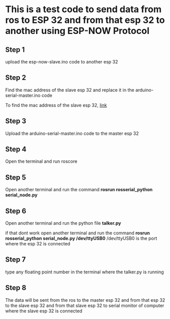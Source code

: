 # This is a test code to send data from ros to ESP 32 and from that esp 32 to another using ESP-NOW Protocol 



## Step 1

upload the esp-now-slave.ino code to another esp 32

## Step 2

Find the mac address of the slave esp 32 and replace it in the arduino-serial-master.ino code

To find the mac address of the slave esp 32, [link]( "https://github.com/richu101/Robotic-ARM_6DOF/blob/main/robotic_veg_chopper/arduino%20code/ESP32_MAC/ESP32_MAC.ino")

## Step 3

Upload the arduino-serial-master.ino code to the master esp 32

## Step 4

Open the terminal and run roscore

## Step 5

Open another terminal and run the command  **rosrun rosserial_python serial_node.py**

## Step 6

Open another terminal and run the python file **talker.py**

if that dont work open another terminal and run the command **rosrun rosserial_python serial_node.py /dev/ttyUSB0**
/dev/ttyUSB0 is the port where the esp 32 is connected

## Step 7

type any floating point number in the terminal where the talker.py is running

## Step 8

The data will be sent from the ros to the master esp 32 and from that esp 32 to the slave esp 32 and from that slave esp 32 to serial monitor of computer where the slave esp 32 is connected





